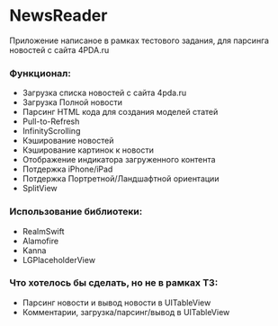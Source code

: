 # NewsReader
Приложение написаное в рамках тестового задания, для парсинга новостей с сайта 4PDA.ru

### Функционал:

 - Загрузка списка новостей с сайта 4pda.ru
 - Загрузка Полной новости
 - Парсинг HTML кода для создания моделей статей
 - Pull-to-Refresh
 - InfinityScrolling
 - Кэширование новостей
 - Кэширование картинок к новости
 - Отображение индикатора загруженного контента
 - Потдержка iPhone/iPad
 - Потдержка Портретной/Ландшафтной ориентации
 - SplitView

### Использование библиотеки:
 
 - RealmSwift
 - Alamofire
 - Kanna
 - LGPlaceholderView

### Что хотелось бы сделать, но не в рамках ТЗ:

 - Парсинг новости и вывод новости в UITableView
 - Комментарии, загрузка/парсинг/вывод в UITableView
